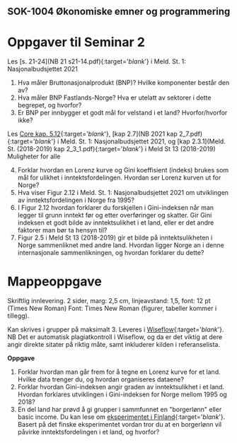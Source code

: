 ## SOK-1004 Økonomiske emner og programmering

# Oppgaver til Seminar 2

Les [s. 21-24](NB 21 s21-14.pdf){:target='_blank_'} i Meld. St. 1: Nasjonalbudsjettet 2021
1.	Hva måler Bruttonasjonalprodukt (BNP)? Hvilke komponenter består den av?
2.	Hva måler BNP Fastlands-Norge? Hva er utelatt av sektorer i dette begrepet, og hvorfor?
3.	Er BNP per innbygger et godt mål for velstand i et land? Hvorfor/hvorfor ikke?

Les [Core kap. 5.12](https://www.core-econ.org/the-economy/book/text/05.html#512-measuring-economic-inequality){:target='_blank_'}, [kap 2.7](NB 2021 kap 2_7.pdf){:target='_blank_'} i Meld. St. 1: Nasjonalbudsjettet 2021, og [kap 2.3.1](Meld. St. (2018-2019) kap 2_3_1.pdf){:target='_blank_'} i Meld St 13 (2018-2019) Muligheter for alle

4. Forklar hvordan en Lorenz kurve og Gini koeffisient (indeks) brukes som mål for ulikhet i inntektsfordelingen. Hvordan ser Lorenz kurven ut for Norge?
5. Hva viser Figur 2.12 i Meld. St. 1: Nasjonalbudsjettet 2021 om utviklingen av inntektsfordelingen i Norge fra 1995?
6. I Figur 2.12 hvordan forklarer du forskjellen i Gini-indeksen når man legger til grunn inntekt før og etter overføringer og skatter. Gir Gini indeksen et godt bilde av inntektsulikhet i et land, eller er det andre faktorer man bør ta hensyn til?
7. Figur 2.5 i Meld St 13 (2018-2019) gir et bilde på inntektsulikheten i Norge sammenliknet med andre land. Hvordan ligger Norge an i denne internasjonale sammenlikningen, og hvordan forklarer du dette?


# Mappeoppgave

Skriftlig innlevering. 2 sider, marg: 2,5 cm, linjeavstand: 1,5, font: 12 pt (Times New Roman)
Font: Times New Roman (figurer, tabeller kommer i tillegg).

Kan skrives i grupper på maksimalt 3. Leveres i [Wiseflow](https://europe.wiseflow.net/login/license/6){:target='_blank_'}. NB Det er automatisk plagiatkontroll i Wiseflow, og da er det viktig at dere angir direkte sitater på riktig måte, samt inkluderer kilden i referanselista.

**Oppgave** 
1. Forklar hvordan man går frem for å tegne en Lorenz kurve for et land. Hvilke data trenger du, og hvordan organiseres dataene?
2. Forklar hvordan Gini-indeksen angir graden av inntektsulikhet i et land. Hvordan forklares utviklingen i Gini-indeksen for Norge mellom 1995 og 2018?
3. En del land har prøvd å gi grupper i sammfunnet en "borgerlønn" eller basic income. Du kan lese om [eksperimentet i Finland](https://www.kela.fi/web/en/basic-income-experiment){:target='_blank_'}. Basert på det finske eksperimentet vordan tror du at en borgerlønn vil påvirke inntektsfordelingen i et land, og hvorfor?



